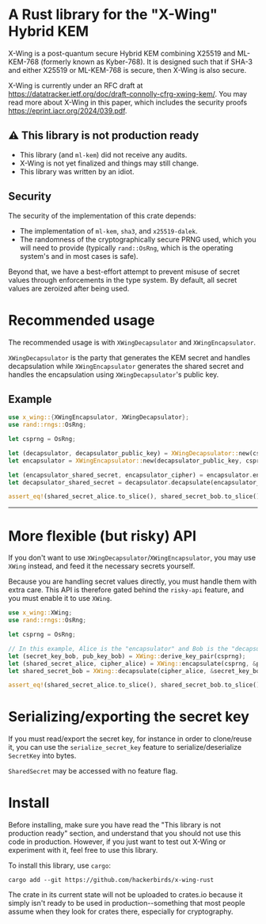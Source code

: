 # A Rust library for the "X-Wing" Hybrid KEM 

X-Wing is a post-quantum secure Hybrid KEM combining X25519 and ML-KEM-768 (formerly known as Kyber-768). It is designed such that if SHA-3 and either X25519 or ML-KEM-768 is secure, then X-Wing is also secure.

X-Wing is currently under an RFC draft at https://datatracker.ietf.org/doc/draft-connolly-cfrg-xwing-kem/.
You may read more about X-Wing in this paper, which includes the security proofs https://eprint.iacr.org/2024/039.pdf.

## ⚠️ This library is not production ready

- This library (and `ml-kem`) did not receive any audits.
- X-Wing is not yet finalized and things may still change.
- This library was written by an idiot.

## Security

The security of the implementation of this crate depends:

 - The implementation of `ml-kem`, `sha3`, and `x25519-dalek`.
 - The randomness of the cryptographically secure PRNG used, which you will need to provide (typically `rand::OsRng`, which is the operating system's and in most cases is safe).

Beyond that, we have a best-effort attempt to prevent misuse of secret values through enforcements in the type system. By default, all secret values are zeroized after being used.

# Recommended usage

The recommended usage is with `XWingDecapsulator` and `XWingEncapsulator`.

`XWingDecapsulator` is the party that generates the KEM secret and handles decapsulation while `XWingEncapsulator` generates the shared secret and handles the encapsulation using `XWingDecapsulator`'s public key.

## Example

```rust
use x_wing::{XWingEncapsulator, XWingDecapsulator};
use rand::rngs::OsRng;

let csprng = OsRng;

let (decapsulator, decapsulator_public_key) = XWingDecapsulator::new(csprng);
let encapsulator = XWingEncapsulator::new(decapsulator_public_key, csprng);

let (encapsulator_shared_secret, encapsulator_cipher) = encapsulator.encapsulate();
let decapsulator_shared_secret = decapsulator.decapsulate(encapsulator_cipher);

assert_eq!(shared_secret_alice.to_slice(), shared_secret_bob.to_slice())
```

---

# More flexible (but risky) API

If you don't want to use `XWingDecapsulator`/`XWingEncapsulator`, you may use `XWing` instead, and feed it the necessary secrets yourself.

Because you are handling secret values directly, you must handle them with extra care. This API is therefore gated behind the `risky-api` feature, and you must enable it to use `XWing`.

```rust
use x_wing::XWing;
use rand::rngs::OsRng;

let csprng = OsRng;

// In this example, Alice is the "encapsulator" and Bob is the "decapsulator".
let (secret_key_bob, pub_key_bob) = XWing::derive_key_pair(csprng);
let (shared_secret_alice, cipher_alice) = XWing::encapsulate(csprng, &pub_key_bob);
let shared_secret_bob = XWing::decapsulate(cipher_alice, &secret_key_bob);

assert_eq!(shared_secret_alice.to_slice(), shared_secret_bob.to_slice())
```

# Serializing/exporting the secret key

If you must read/export the secret key, for instance in order to clone/reuse it, you can use the `serialize_secret_key` feature to serialize/deserialize `SecretKey` into bytes.

`SharedSecret` may be accessed with no feature flag.

# Install

Before installing, make sure you have read the "This library is not production ready" section, and understand that you should not use this code in production. However, if you just want to test out X-Wing or experiment with it, feel free to use this library.

To install this library, use `cargo`:

```
cargo add --git https://github.com/hackerbirds/x-wing-rust
```

The crate in its current state will not be uploaded to crates.io because it simply isn't ready to be used in production--something that most people assume when they look for crates there, especially for cryptography.
